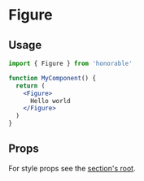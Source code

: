 # Figure

## Usage

```jsx
import { Figure } from 'honorable'

function MyComponent() {
  return (
    <Figure>
      Hello world
    </Figure>
  )
}
```

## Props

For style props see the [section's root](/components/html-tags).
